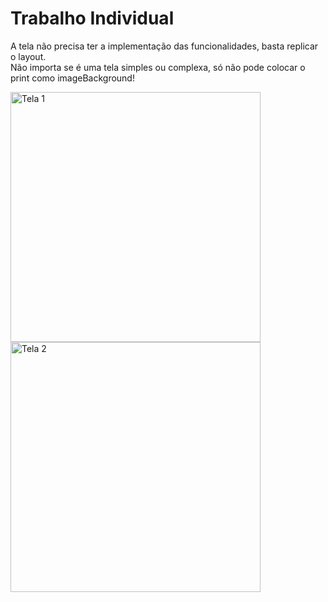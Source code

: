 # Trabalho Individual

A tela não precisa ter a implementação das funcionalidades, basta replicar o layout.  
Não importa se é uma tela simples ou complexa, só não pode colocar o print como imageBackground!

<img src="https://github.com/user-attachments/assets/a8985142-32db-43d3-8a09-7ec5b46f0e64" alt="Tela 1" width="400"/>
<img src="https://github.com/user-attachments/assets/7bf4f719-6ffc-461e-b1da-812e9c946eee" alt="Tela 2" width="400"/>


